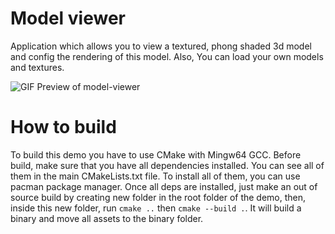 # Model viewer
Application which allows you to view a textured, phong shaded 3d model and config the rendering of this model. Also, You can load your own models and textures.

![GIF Preview of model-viewer](https://github.com/Lackym/demo-model-viewer/blob/master/model-viewer-preview.gif)

# How to build
To build this demo you have to use CMake with Mingw64 GCC.
Before build, make sure that you have all dependencies installed. You can see all of them in the main CMakeLists.txt file.
To install all of them, you can use pacman package manager.
Once all deps are installed, just make an out of source build by creating new folder in the root folder of the demo, then, inside this new folder,
run <code>cmake ..</code> then <code>cmake --build .</code>. It will build a binary and move all assets to the binary folder.
